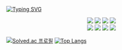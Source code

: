 [![Typing SVG](https://readme-typing-svg.herokuapp.com?font=Noto+Serif&size=45&pause=1000&color=000000&center=%EC%B0%B8&vCenter=%EC%B0%B8&repeat=%EC%B0%B8&width=800&height=100&lines=%22+Heiio%2C+Worid!+%22)](https://git.io/typing-svg)
<div align=center> 
  <img src="https://img.shields.io/badge/java-007396?style=for-the-badge&logo=java&logoColor=white">
  <img src="https://img.shields.io/badge/spring-6DB33F?style=for-the-badge&logo=spring&logoColor=white">
  <img src="https://img.shields.io/badge/mysql-4479A1?style=for-the-badge&logo=mysql&logoColor=white">
  <img src="https://img.shields.io/badge/oracle-F80000?style=for-the-badge&logo=oracle&logoColor=white">
<br>
  <img src="https://img.shields.io/badge/html5-E34F26?style=for-the-badge&logo=html5&logoColor=white"> 
  <img src="https://img.shields.io/badge/css-1572B6?style=for-the-badge&logo=css3&logoColor=white"> 
  <img src="https://img.shields.io/badge/javascript-F7DF1E?style=for-the-badge&logo=javascript&logoColor=black"> 
  <img src="https://img.shields.io/badge/jquery-0769AD?style=for-the-badge&logo=jquery&logoColor=white">
<br>
</div>

[![Solved.ac 프로필](http://mazassumnida.wtf/api/v2/generate_badge?boj=heiioworid040)](https://solved.ac/heiioworid040) [![Top Langs](https://github-readme-stats.vercel.app/api/top-langs/?username=heiioworid&count_private=true)](https://github.com/anuraghazra/github-readme-stats)
